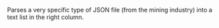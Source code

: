 Parses a very specific type of JSON file (from the mining industry) into a text list in the right column.

